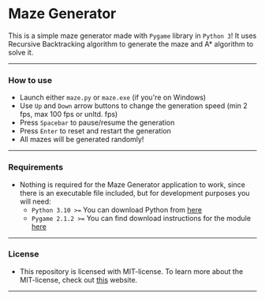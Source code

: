 # Maze Generator

This is a simple maze generator made with `Pygame` library in `Python 3`! It uses Recursive Backtracking algorithm to
generate the maze and A* algorithm to solve it.

---

### How to use

- Launch either `maze.py` or `maze.exe` (if you're on Windows)
- Use `Up` and `Down` arrow buttons to change the generation speed (min 2 fps, max 100 fps or unltd. fps)
- Press `Spacebar` to pause/resume the generation
- Press `Enter` to reset and restart the generation
- All mazes will be generated randomly!

---

### Requirements

- Nothing is required for the Maze Generator application to work, since there is an executable file included, but for
development purposes you will need:
  * `Python 3.10 >=` You can download Python from [here](https://www.python.org/downloads/)
  * `Pygame 2.1.2 >=` You can find download instructions for the module [here](https://github.com/pygame/pygame)

---

### License
- This repository is licensed with MIT-license. To learn more about the MIT-license, check out
[this](https://en.wikipedia.org/wiki/MIT_License) website.

---
